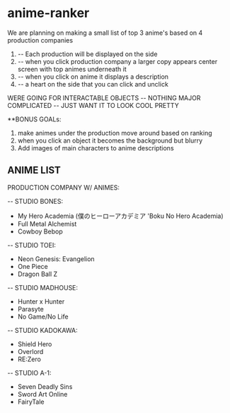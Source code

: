 # anime-ranker

We are planning on making a small list of top 3 anime's based on 4 production companies 

1. -- Each production will be displayed on the side
2. -- when you click production company a larger copy appears center screen with top animes underneath it
3. -- when you click on anime it displays a description
4. -- a heart on the side that you can click and unclick



WERE GOING FOR INTERACTABLE OBJECTS -- NOTHING MAJOR COMPLICATED -- JUST WANT IT TO LOOK COOL PRETTY




**BONUS GOALs:
1. make animes under the production move around based on ranking
2. when you click an object it becomes the background but blurry
3. Add images of main characters to anime descriptions



ANIME LIST
-----------------
PRODUCTION COMPANY W/ ANIMES:

-- STUDIO BONES:
- My Hero Academia  (僕のヒーローアカデミア 'Boku No Hero Academia)
- Full Metal Alchemist
- Cowboy Bebop

-- STUDIO TOEI:
- Neon Genesis: Evangelion
- One Piece
- Dragon Ball Z

-- STUDIO MADHOUSE:
- Hunter x Hunter
- Parasyte
- No Game/No Life

-- STUDIO KADOKAWA:
- Shield Hero
- Overlord
- RE:Zero

-- STUDIO A-1:
- Seven Deadly Sins
- Sword Art Online
- FairyTale


